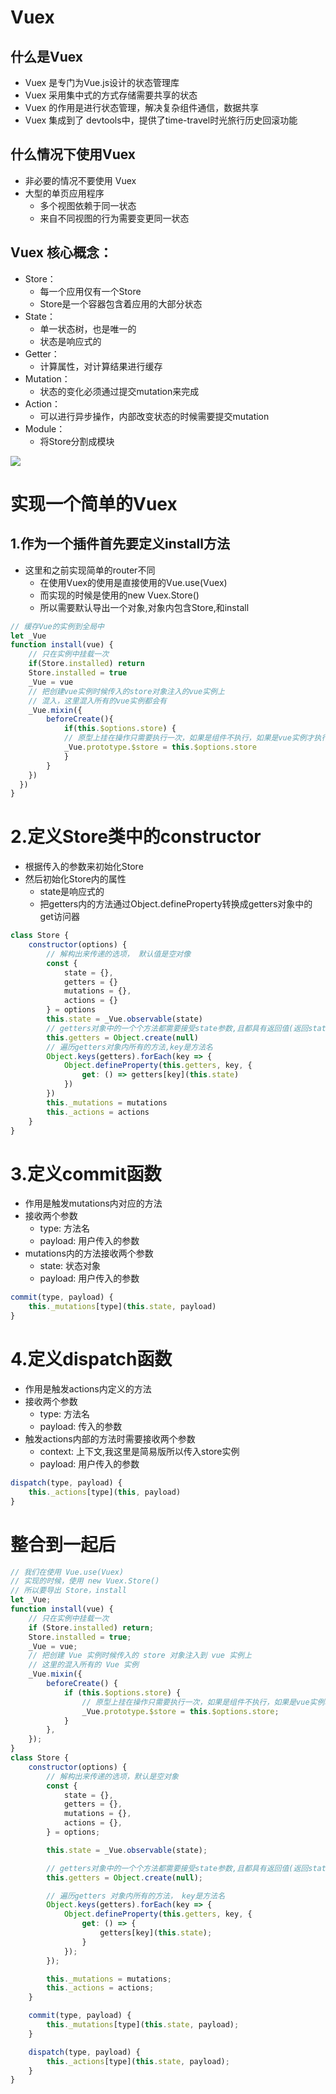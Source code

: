 # Vuex
## 什么是Vuex
- Vuex 是专门为Vue.js设计的状态管理库
- Vuex 采用集中式的方式存储需要共享的状态
- Vuex 的作用是进行状态管理，解决复杂组件通信，数据共享
- Vuex 集成到了 devtools中，提供了time-travel时光旅行历史回滚功能

## 什么情况下使用Vuex
- 非必要的情况不要使用 Vuex
- 大型的单页应用程序
  - 多个视图依赖于同一状态
  - 来自不同视图的行为需要变更同一状态

## Vuex 核心概念：
- Store：
  - 每一个应用仅有一个Store
  - Store是一个容器包含着应用的大部分状态
- State：
  - 单一状态树，也是唯一的
  - 状态是响应式的
- Getter：
  - 计算属性，对计算结果进行缓存
- Mutation：
  - 状态的变化必须通过提交mutation来完成
- Action：
  - 可以进行异步操作，内部改变状态的时候需要提交mutation
- Module：
  - 将Store分割成模块

![](https://img-blog.csdnimg.cn/20200907142040206.png?x-oss-process=image/watermark,type_ZmFuZ3poZW5naGVpdGk,shadow_10,text_aHR0cHM6Ly9ibG9nLmNzZG4ubmV0L3dlaXhpbl80NDgxMTI4OA==,size_16,color_FFFFFF,t_70#pic_center)

# 实现一个简单的Vuex

## 1.作为一个插件首先要定义install方法
- 这里和之前实现简单的router不同
  - 在使用Vuex的使用是直接使用的Vue.use(Vuex)
  - 而实现的时候是使用的new Vuex.Store()
  - 所以需要默认导出一个对象,对象内包含Store,和install

```js
// 缓存Vue的实例到全局中
let _Vue
function install(vue) {
    // 只在实例中挂载一次
    if(Store.installed) return
    Store.installed = true
    _Vue = vue
    // 把创建vue实例时候传入的store对象注入的vue实例上
    // 混入，这里混入所有的vue实例都会有
    _Vue.mixin({
        beforeCreate(){
            if(this.$options.store) {
            // 原型上挂在操作只需要执行一次，如果是组件不执行，如果是vue实例才执行
            _Vue.prototype.$store = this.$options.store
            }     
        }
    })
  })
}
```

# 2.定义Store类中的constructor
- 根据传入的参数来初始化Store
- 然后初始化Store内的属性
  - state是响应式的
  - 把getters内的方法通过Object.defineProperty转换成getters对象中的get访问器

```js
class Store {
    constructor(options) {
        // 解构出来传递的选项， 默认值是空对像
        const {
            state = {},
            getters = {}
            mutations = {},
            actions = {}
        } = options
        this.state = _Vue.observable(state)
        // getters对象中的一个个方法都需要接受state参数,且都具有返回值(返回state简单处理的结果)
        this.getters = Object.create(null)
        // 遍历getters对象内所有的方法,key是方法名
        Object.keys(getters).forEach(key => {
            Object.defineProperty(this.getters, key, {
                get: () => getters[key](this.state)
            })
        })
        this._mutations = mutations
        this._actions = actions
    }
}
```
# 3.定义commit函数
- 作用是触发mutations内对应的方法
- 接收两个参数
  - type: 方法名
  - payload: 用户传入的参数
- mutations内的方法接收两个参数
  - state: 状态对象
  - payload: 用户传入的参数

```js
commit(type, payload) {
    this._mutations[type](this.state, payload)
}
```
# 4.定义dispatch函数
- 作用是触发actions内定义的方法
- 接收两个参数
  - type: 方法名
  - payload: 传入的参数
- 触发actions内部的方法时需要接收两个参数
  - context: 上下文,我这里是简易版所以传入store实例
  - payload: 用户传入的参数

```js
dispatch(type, payload) {
    this._actions[type](this, payload)
}
```

# 整合到一起后

```js
// 我们在使用 Vue.use(Vuex)
// 实现的时候，使用 new Vuex.Store()
// 所以要导出 Store，install
let _Vue;
function install(vue) {
    // 只在实例中挂载一次
    if (Store.installed) return;
    Store.installed = true;
    _Vue = vue;
    // 把创建 Vue 实例时候传入的 store 对象注入到 vue 实例上
    // 这里的混入所有的 Vue 实例
    _Vue.mixin({
        beforeCreate() {
            if (this.$options.store) {
                // 原型上挂在操作只需要执行一次，如果是组件不执行，如果是vue实例才执行
                _Vue.prototype.$store = this.$options.store;
            }
        },
    });
}
class Store {
    constructor(options) {
        // 解构出来传递的选项，默认是空对象
        const {
            state = {},
            getters = {},
            mutations = {},
            actions = {},
        } = options;

        this.state = _Vue.observable(state);

        // getters对象中的一个个方法都需要接受state参数,且都具有返回值(返回state简单处理的结果)
        this.getters = Object.create(null);

        // 遍历getters 对象内所有的方法， key是方法名
        Object.keys(getters).forEach(key => {
            Object.defineProperty(this.getters, key, {
                get: () => {
                    getters[key](this.state);
                }
            });
        });

        this._mutations = mutations;
        this._actions = actions;
    }

    commit(type, payload) {
        this._mutations[type](this.state, payload);
    }

    dispatch(type, payload) {
        this._actions[type](this.state, payload);
    }
}
```






















